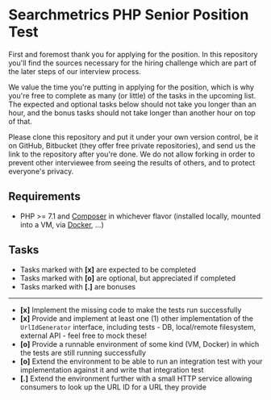 # Searchmetrics PHP Senior Position Test
First and foremost thank you for applying for the position. In this repository you'll find the sources necessary for the
hiring challenge which are part of the later steps of our interview process.

We value the time you're putting in applying for the position, which is why you're free to complete as many (or little)
of the tasks in the upcoming list. The expected and optional tasks below should not take you longer than an hour,
and the bonus tasks should not take longer than another hour on top of that.

Please clone this repository and put it under your own version control, be it on GitHub, Bitbucket (they offer free private repositories),
and send us the link to the repository after you're done. We do not allow forking in order to prevent other interviewee from seeing the
results of others, and to protect everyone's privacy.

## Requirements
- PHP >= 7.1 and [Composer](https://getcomposer.org/) in whichever flavor (installed locally, mounted into a VM, via [Docker](https://docs.docker.com/install/), ...)

## Tasks
- Tasks marked with **[x]** are expected to be completed
- Tasks marked with **[o]** are optional, but appreciated if completed
- Tasks marked with **[.]** are bonuses

---

- **[x]** Implement the missing code to make the tests run successfully
- **[x]** Provide and implement at least one (1) other implementation of the `UrlIdGenerator` interface, including tests - DB, local/remote filesystem, external API - feel free to mock these! 
- **[o]** Provide a runnable environment of some kind (VM, Docker) in which the tests are still running successfully
- **[o]** Extend the environment to be able to run an integration test with your implementation against it and write that integration test
- **[.]** Extend the environment further with a small HTTP service allowing consumers to look up the URL ID for a URL they provide
